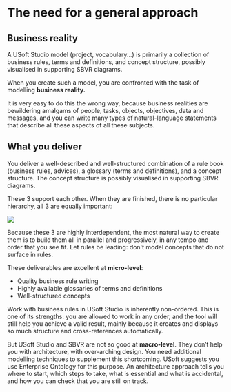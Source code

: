 # The need for a general approach

## Business reality

A USoft Studio model (project, vocabulary...) is primarily a collection of business rules, terms and definitions, and concept structure, possibly visualised in supporting SBVR diagrams.

When you create such a model, you are confronted with the task of modelling **business reality.**

It is very easy to do this the wrong way, because business realities are bewildering amalgams of people, tasks, objects, objectives, data and messages, and you can write many types of natural-language statements that describe all these aspects of all these subjects.

## What you deliver

You deliver a well-described and well-structured combination of a rule book (business rules, advices), a glossary (terms and definitions), and a concept structure. The concept structure is possibly visualised in supporting SBVR diagrams.

These 3 support each other. When they are finished, there is no particular hierarchy, all 3 are equally important:

![](/api/Business%20rules/Business%20rules%20in%20a%20project/assets/cc807d51-cdb7-4eb9-8b20-6c4940bbef05.png)

Because these 3 are highly interdependent, the most natural way to create them is to build them all in parallel and progressively, in any tempo and order that you see fit. Let rules be leading: don't model concepts that do not surface in rules.

These deliverables are excellent at **micro-level**:

- Quality business rule writing
- Highly available glossaries of terms and definitions
- Well-structured concepts

Work with business rules in USoft Studio is inherently non-ordered. This is one of its strengths: you are allowed to work in any order, and the tool will still help you achieve a valid result, mainly because it creates and displays so much structure and cross-references automatically.

But USoft Studio and SBVR are not so good at **macro-level**. They don’t help you with architecture, with over-arching design. You need additional modelling techniques to supplement this shortcoming. USoft suggests you use Enterprise Ontology for this purpose. An architecture approach tells you where to start, which steps to take, what is essential and what is accidental, and how you can check that you are still on track.

 

 
